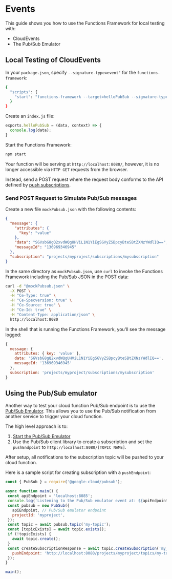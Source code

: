 # Events

This guide shows you how to use the Functions Framework for local testing with:

- CloudEvents
- The Pub/Sub Emulator

## Local Testing of CloudEvents

In your `package.json`, specify `--signature-type=event"` for the `functions-framework`:

```sh
{
  "scripts": {
    "start": "functions-framework --target=helloPubSub --signature-type=event"
  }
}
```

Create an `index.js` file:

```js
exports.helloPubSub = (data, context) => {
  console.log(data);
}
```

Start the Functions Framework:

```sh
npm start
```

Your function will be serving at `http://localhost:8080/`, however,
it is no longer accessible via `HTTP GET` requests from the browser.

Instead, send a POST request where the request body conforms to the API defined by [push subscriptions](https://cloud.google.com/pubsub/docs/push). 

### Send POST Request to Simulate Pub/Sub messages

Create a new file `mockPubsub.json` with the following contents:

```json
{
  "message": {
    "attributes": {
      "key": "value"
    },
    "data": "SGVsbG8gQ2xvdWQgUHViL1N1YiEgSGVyZSBpcyBteSBtZXNzYWdlIQ==",
    "messageId": "136969346945"
  },
  "subscription": "projects/myproject/subscriptions/mysubscription"
}
```

In the same directory as `mockPubsub.json`,
use `curl` to invoke the Functions Framework including
the Pub/Sub JSON in the POST data:

```sh 
curl -d "@mockPubsub.json" \
  -X POST \
  -H "Ce-Type: true" \
  -H "Ce-Specversion: true" \
  -H "Ce-Source: true" \
  -H "Ce-Id: true" \
  -H "Content-Type: application/json" \
  http://localhost:8080
```

In the shell that is running the Functions Framework, you'll see the message logged:

```js
{
  message: {
    attributes: { key: 'value' },
    data: 'SGVsbG8gQ2xvdWQgUHViL1N1YiEgSGVyZSBpcyBteSBtZXNzYWdlIQ==',
    messageId: '136969346945'
  },
  subscription: 'projects/myproject/subscriptions/mysubscription'
}
```
 
## Using the Pub/Sub emulator

Another way to test your cloud function Pub/Sub endpoint is to use the [Pub/Sub Emulator](https://cloud.google.com/pubsub/docs/emulator). This allows you to use the Pub/Sub notification from another service to trigger your cloud function.

The high level approach is to:
1. [Start the Pub/Sub Emulator](https://cloud.google.com/pubsub/docs/emulator#start)
2. Use the Pub/Sub client library to create a subscription and set the `pushEndpoint` to `http://localhost:8080/[TOPIC NAME]`.

After setup, all notifications to the subscription topic will be pushed to your cloud function.

Here is a sample script for creating subscription with a `pushEndpoint`:

 ```js
const { PubSub } = require('@google-cloud/pubsub');

async function main() {
  const apiEndpoint = 'localhost:8085';
  console.log(`Listening to the Pub/Sub emulator event at: ${apiEndpoint}`);
  const pubsub = new PubSub({
    apiEndpoint, // Pub/Sub emulator endpoint
    projectId: 'myproject',
  });
  const topic = await pubsub.topic('my-topic');
  const [topicExists] = await topic.exists();
  if (!topicExists) {
    await topic.create();
  }
  const createSubscriptionResponse = await topic.createSubscription('my_subscription', {
    pushEndpoint: 'http://localhost:8080/projects/myproject/topics/my-topic',
  });
}

main();
 ```
